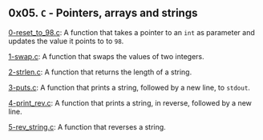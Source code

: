 ## 0x05. `C` - Pointers, arrays and strings

[0-reset_to_98.c](./0-reset_to_98.c): A function that takes a pointer to an `int` as parameter and updates the value it points to to `98`.

[1-swap.c](./1-swap.c): A function that swaps the values of two integers.

[2-strlen.c](./2-strlen.c): A function that returns the length of a string.

[3-puts.c](./3-puts.c): A function that prints a string, followed by a new line, to `stdout`.

[4-print_rev.c](./4-print_rev.c): A function that prints a string, in reverse, followed by a new line.

[5-rev_string.c](./5-rev_string.c): A function that reverses a string.


